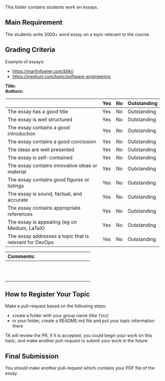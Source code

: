 This folder contains students work on essays.

## Main Requirement

The students write 2000+ word essay on a topic relevant to the course.

## Grading Criteria

Example of essays: 

- <https://martinfowler.com/bliki/>
- <https://medium.com/topic/software-engineering>

**Title:**  
**Authors:**

|                                             | Yes | No | Outstanding |
|-------------------------------------------- | ----|----|-------------|
| The essay has a good title | Yes | No | Outstanding |
| The essay is well structured | Yes | No | Outstanding |
| The essay contains a good introduction | Yes | No | Outstanding |
| The essay contains a good conclusion | Yes | No | Outstanding |
| The ideas are well presented | Yes | No | Outstanding |
| The essay is self-contained | Yes | No | Outstanding |
| The essay contains innovative ideas or material | Yes | No | Outstanding |
| The essay contains good figures or listings | Yes | No | Outstanding |
| The essay is sound, factual, and accurate | Yes | No | Outstanding |
| The essay contains appropriate references | Yes | No | Outstanding |
| The essay is appealing (eg on Medium, LaTeX) | Yes | No | Outstanding |
| The essay addresses a topic that is relevant for DevOps | Yes | No | Outstanding |

| Comments: &nbsp;&nbsp;&nbsp;&nbsp;&nbsp;&nbsp;&nbsp;&nbsp;&nbsp;&nbsp;&nbsp;&nbsp;&nbsp;&nbsp;&nbsp;&nbsp;&nbsp;&nbsp;&nbsp;&nbsp;&nbsp;&nbsp;&nbsp;&nbsp;&nbsp;&nbsp;&nbsp;&nbsp;&nbsp;&nbsp;&nbsp;&nbsp;&nbsp;&nbsp;&nbsp;&nbsp;&nbsp;&nbsp;&nbsp; |
|----------------|
| <br/><br/><br/>|

## How to Register Your Topic

Make a pull-request based on the following steps:

- create a folder with your group name (like `T1G1`)
- in your folder, create a README.md file and put your topic information there

TA will review the PR. If it is accepted, you could begin your work on this topic, and make another pull-request to submit your work in the future.

## Final Submission

You should make another pull-request which contains your PDF file of the essay.